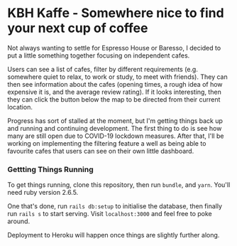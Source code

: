 # KBH Kaffe - Somewhere nice to find your next cup of coffee

Not always wanting to settle for Espresso House or Baresso, I decided to put a little something together focusing on independent cafes. 

Users can see a list of cafes, filter by different requirements (e.g. somewhere quiet to relax, to work or study, to meet with friends). They can then see information about the cafes (opening times, a rough idea of how expensive it is, and the average review rating). If it looks interesting, then they can click the button below the map to be directed from their current location.

Progress has sort of stalled at the moment, but I'm getting things back up and running and continuing development. The first thing to do is see how many are still open due to COVID-19 lockdown measures. After that, I'll be working on implementing the filtering feature a well as being able to favourite cafes that users can see on their own little dashboard.

### Gettting Things Running

To get things running, clone this repository, then run `bundle`, and `yarn`. You'll need ruby version 2.6.5.

One that's done, run `rails db:setup` to initialise the database, then finally run `rails s` to start serving. Visit `localhost:3000` and feel free to poke around.

Deployment to Heroku will happen once things are slightly further along.

